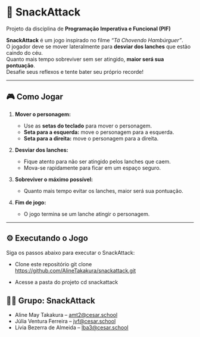 

# 🍔 SnackAttack

Projeto da disciplina de **Programação Imperativa e Funcional (PIF)**

**SnackAttack** é um jogo inspirado no filme *“Tá Chovendo Hambúrguer”*.  
O jogador deve se mover lateralmente para **desviar dos lanches** que estão caindo do céu.  
Quanto mais tempo sobreviver sem ser atingido, **maior será sua pontuação**.  
Desafie seus reflexos e tente bater seu próprio recorde!

---

## 🎮 Como Jogar

1. **Mover o personagem:**
   - Use as **setas do teclado** para mover o personagem.
   - **Seta para a esquerda:** move o personagem para a esquerda.
   - **Seta para a direita:** move o personagem para a direita.

2. **Desviar dos lanches:**
   - Fique atento para não ser atingido pelos lanches que caem.
   - Mova-se rapidamente para ficar em um espaço seguro.

3. **Sobreviver o máximo possível:**
   - Quanto mais tempo evitar os lanches, maior será sua pontuação.

4. **Fim de jogo:**
   - O jogo termina se um lanche atingir o personagem.

---

## ⚙️ Executando o Jogo

Siga os passos abaixo para executar o SnackAttack:

- Clone este repositório
git clone https://github.com/AlineTakakura/snackattack.git

- Acesse a pasta do projeto
cd snackattack


## 👩‍💻 Grupo: SnackAttack

- Aline May Takakura – amt2@cesar.school
- Júlia Ventura Ferreira – jvf@cesar.school
- Lívia Bezerra de Almeida – lba3@cesar.school
